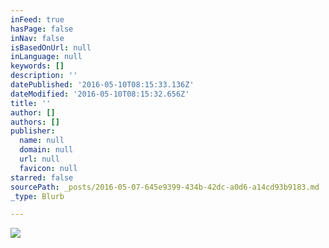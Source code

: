 ```yaml
---
inFeed: true
hasPage: false
inNav: false
isBasedOnUrl: null
inLanguage: null
keywords: []
description: ''
datePublished: '2016-05-10T08:15:33.136Z'
dateModified: '2016-05-10T08:15:32.656Z'
title: ''
author: []
authors: []
publisher:
  name: null
  domain: null
  url: null
  favicon: null
starred: false
sourcePath: _posts/2016-05-07-645e9399-434b-42dc-a0d6-a14cd93b9183.md
_type: Blurb

---
```

![](https://the-grid-user-content.s3-us-west-2.amazonaws.com/0ee7673b-43bf-423a-99b1-be9718d88bf4.jpg)
